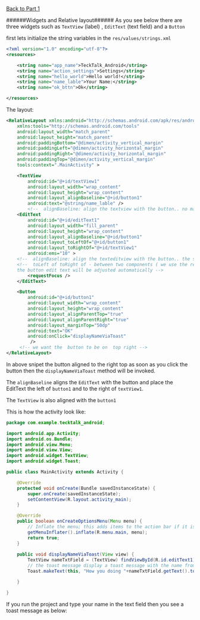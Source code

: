 [Back to Part 1](https://github.com/tokhi/androidTechTalkPresentation/blob/master/README.md)

######Widgets and Relative layout######
As you see below there are three widgets such as `TextView` (label) , `EditText` (text field) and a `Button`

first lets initialize the string variables in the `res/values/strings.xml`

```xml
<?xml version="1.0" encoding="utf-8"?>
<resources>

    <string name="app_name">TeckTalk_Android</string>
    <string name="action_settings">Settings</string>
    <string name="hello_world">Hello world!</string>
    <string name="name_lable">Your Name:</string>
    <string name="ok_bttn">Ok</string>

</resources>
```

The layout:


```xml
<RelativeLayout xmlns:android="http://schemas.android.com/apk/res/android"
    xmlns:tools="http://schemas.android.com/tools"
    android:layout_width="match_parent"
    android:layout_height="match_parent"
    android:paddingBottom="@dimen/activity_vertical_margin"
    android:paddingLeft="@dimen/activity_horizontal_margin"
    android:paddingRight="@dimen/activity_horizontal_margin"
    android:paddingTop="@dimen/activity_vertical_margin"
    tools:context=".MainActivity" >

    <TextView
        android:id="@+id/textView1"
        android:layout_width="wrap_content"
        android:layout_height="wrap_content"
        android:layout_alignBaseline="@+id/button1"
        android:text="@string/name_lable" />
		<!--  alignBaseline: align the textview with the button.. no matter where you place them first -->
    <EditText
        android:id="@+id/editText1"
        android:layout_width="fill_parent"
        android:layout_height="wrap_content"
        android:layout_alignBaseline="@+id/button1"
        android:layout_toLeftOf="@+id/button1"
        android:layout_toRightOf="@+id/textView1"
        android:ems="10" >
	<!--  alignBaseline: align the texteditview with the button.. the same as textview -->
	<!--  toLeft of toRight of - between two components ( we use the relative adjustment so if we increase the text value of text view and the 
	the button edit text will be adjusted automatically -->
        <requestFocus />
    </EditText>

    <Button
        android:id="@+id/button1"
        android:layout_width="wrap_content"
        android:layout_height="wrap_content"
        android:layout_alignParentTop="true"
        android:layout_alignParentRight="true"
        android:layout_marginTop="50dp"
        android:text="OK"
        android:onClick="displayNameViaToast"
         />
	 <!-- we want the  button to be on  top right -->
</RelativeLayout>
```
In above snipet the button aligned to the right top as soon as you click the button then the `displayNameViaToast` method will be invoked.

The `alignBaseline` aligns the `EditText` with the button and place the EditText the left of `button1` and to the right of `textView1`.

The `TextView` is also aligned with the `button1`


This is how the activity look like:

```java
package com.example.tecktalk_android;

import android.app.Activity;
import android.os.Bundle;
import android.view.Menu;
import android.view.View;
import android.widget.TextView;
import android.widget.Toast;

public class MainActivity extends Activity {

	@Override
	protected void onCreate(Bundle savedInstanceState) {
		super.onCreate(savedInstanceState);
		setContentView(R.layout.activity_main);
	}

	@Override
	public boolean onCreateOptionsMenu(Menu menu) {
		// Inflate the menu; this adds items to the action bar if it is present.
		getMenuInflater().inflate(R.menu.main, menu);
		return true;
	}
	
	public void displayNameViaToast(View view) {
		TextView nameTxtField = (TextView) findViewById(R.id.editText1);
		// the toast message display a toast message with the name from the text field
		Toast.makeText(this, "How you doing "+nameTxtField.getText().toString(), Toast.LENGTH_LONG).show();

	}

}

```
If you run the project and type your name in the text field then you see a toast message as below:

